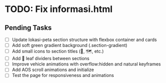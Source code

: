 # TODO: Fix informasi.html

## Pending Tasks
- [ ] Update lokasi-peta section structure with flexbox container and cards
- [ ] Add soft green gradient background (.section-gradient)
- [ ] Add small icons to section titles (📍, 🗺️, etc.)
- [ ] Add 🌿 leaf dividers between sections
- [ ] Improve vehicle animations with overflow:hidden and natural keyframes
- [ ] Add AOS scroll animations and initialize
- [ ] Test the page for responsiveness and animations
